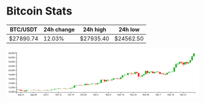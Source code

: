 # Bitcoin Stats

BTC/USDT|24h change|24h high|24h low|
|---|---|---|---|
|$27890.74|12.03%|$27935.40|$24562.50|

<img src="./chart.svg">
